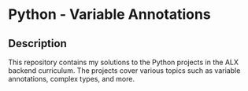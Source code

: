 # Python - Variable Annotations

## Description
This repository contains my solutions to the Python projects in the ALX backend curriculum. The projects cover various topics such as variable annotations, complex types, and more.

